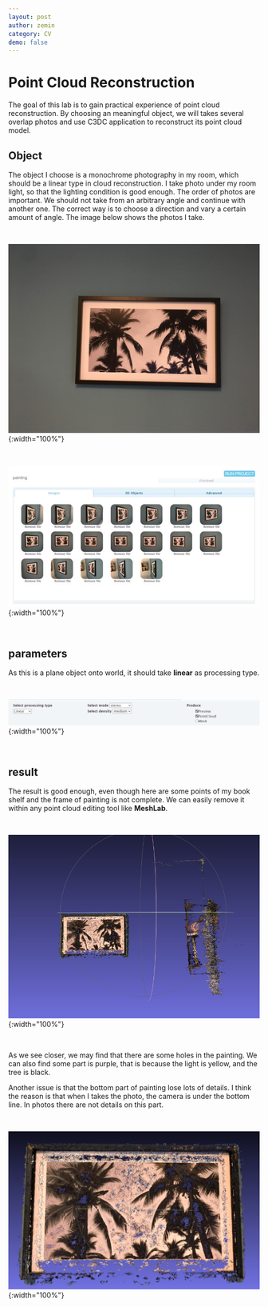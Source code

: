 ```yaml
---
layout: post
author: zemin 
category: CV
demo: false 
---
```


# Point Cloud Reconstruction

The goal of this lab is to gain practical experience of point cloud reconstruction. By choosing an meaningful object, we will takes several overlap photos and use C3DC application to reconstruct its point cloud model.

## Object

The object I choose is a monochrome photography in my room, which should be a linear type in cloud reconstruction. I take photo under my room light, so that the lighting condition is good enough. The order of photos are important. We should not take from an arbitrary angle and continue with another one. The correct way is to choose a direction and vary a certain amount of angle. The image below shows the photos I take.

&nbsp;

![Alt text](https://raw.githubusercontent.com/zemin-xu/zemin-xu.github.io/master/assets/images/pc/painting.jpg " "){:width="100%"}

&nbsp;

![Alt text](https://raw.githubusercontent.com/zemin-xu/zemin-xu.github.io/master/assets/images/pc/painting_all_images.jpg " "){:width="100%"}

&nbsp;

## parameters

As this is a plane object onto world, it should take **linear** as processing type.

&nbsp;

![Alt text](https://raw.githubusercontent.com/zemin-xu/zemin-xu.github.io/master/assets/images/pc/parameters.png " "){:width="100%"}

&nbsp;

## result

The result is good enough, even though here are some points of my book shelf and the frame of painting is not complete. We can easily remove it within any point cloud editing tool like **MeshLab**.

&nbsp;

![Alt text](https://raw.githubusercontent.com/zemin-xu/zemin-xu.github.io/master/assets/images/pc/view_front_raw.png " "){:width="100%"}

&nbsp;

As we see closer, we may find that there are some holes in the painting. We can also find some part is purple, that is because the light is yellow, and the tree is black.

Another issue is that the bottom part of painting lose lots of details. I think the reason is that when I takes the photo, the camera is under the bottom line. In photos there are not details on this part.

&nbsp;

![Alt text](https://raw.githubusercontent.com/zemin-xu/zemin-xu.github.io/master/assets/images/pc/view_front_close.png " "){:width="100%"}

&nbsp;
